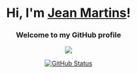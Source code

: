 <h1 align="center">Hi, I'm <a href="https://www.linkedin.com/in/jean-santos-48ba71296/">Jean Martins</a>!</h1>
<h3 align="center">Welcome to my GitHub profile</h3>


<p align="center">
  <a href="https://skillicons.dev">
    <img src="https://skillicons.dev/icons?i=html,css,javascript,c,r,react,azure,gcp,aws,docker,git" />
  </a>
</p>

<p align="center">
<a href="https://github.com/Vr2martins"><img src="https://github-readme-stats.vercel.app/api?username=Vr2martins&show_icons=true&title_color=FFF&text_color=FFF&icon_color=FFF&bg_color=0D1017&hide_border=true&cache_seconds=2300" alt="GitHub Status"></a>
